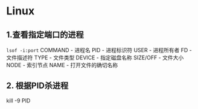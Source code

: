 # Linux
## 1.查看指定端口的进程
`lsof -i:port`
COMMAND - 进程名
PID - 进程标识符
USER - 进程所有者
FD - 文件描述符
TYPE - 文件类型
DEVICE - 指定磁盘名称
SIZE/OFF - 文件大小
NODE - 索引节点
NAME - 打开文件的确切名称
## 2. 根据PID杀进程
kill -9 PID





